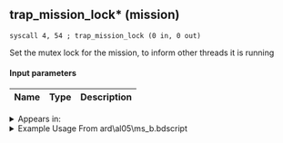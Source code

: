 ## trap_mission_lock* (mission)

`syscall 4, 54 ; trap_mission_lock (0 in, 0 out)`

Set the mutex lock for the mission, to inform other threads it is running

#### Input parameters
| Name | Type | Description
|------|------|------------




<details>
	<summary>Appears in:</summary>
| filename | Entity (obj)
|----------|-------------
| ard\al05\ms_b.bdscript       |           
| ard\tr04\ms_b.bdscript       |           
| ard\tr09\ms_b.bdscript       |           
| msn\AL00_MS101\ms_a.bdscript       |           
| msn\AL00_SKATE_01\al00.bdscript       |           
| msn\AL03_MS103\al03.bdscript       |           
| msn\AL05_MS203\ms_b.bdscript       |           
| msn\AL09_GIMMICK\ms_g.bdscript       |           
| msn\AL10_MS102\ms_d.bdscript       |           
| msn\AL13_TRAP\al13.bdscript       |           
| msn\AL13_TRAP_FREE\al13.bdscript       |           
| msn\AL13_TRAP_FREE2\al13.bdscript       |           
| msn\AL14_MS201A\ms_d.bdscript       |           
| msn\AL14_MS201B\ms_d.bdscript       |           
| msn\AL14_MS202\al14.bdscript       |           
| msn\AL14_MS202_FREE\al14.bdscript       |           
| msn\AL14_MS_K\ms_d.bdscript       |           
| msn\AL14_MS_L\al14.bdscript       |           
| msn\AL14_MS_M\al14.bdscript       |           
| msn\AL14_MS_O\al14.bdscript       |           
| msn\AL14_MS_P\al14.bdscript       |           
| msn\AL14_MS_S\al14.bdscript       |           
| msn\A_SCT_GIMMICK\ms_g.bdscript       |           
| msn\BB00_MS202\ms_d.bdscript       |           
| msn\BB01_MS101\ms_a.bdscript       |           
| msn\BB03_MS103\ms_b.bdscript       |           
| msn\BB04_MS201\ms_d.bdscript       |           
| msn\BB05_MS104A\ms_b.bdscript       |           
| msn\BB05_MS104B\ms_b.bdscript       |           
| msn\BB08_GIMMICK\ms_g.bdscript       |           
| msn\BB11_MS102\ms_b.bdscript       |           
| msn\BB12_GIMMICK\ms_g.bdscript       |           
| msn\BB15_MS203\ms_b.bdscript       |           
| msn\BB15_MS203_RE\ms_b.bdscript       |           
| msn\CA01_MS101\ms_a.bdscript       |           
| msn\CA01_MS102\ms_d.bdscript       |           
| msn\CA01_MS201\ms_d.bdscript       |           
| msn\CA01_MS204\ca01.bdscript       |           
| msn\CA02_MS103\ms_d.bdscript       |           
| msn\CA02_SKATE_01\ca02.bdscript       |           
| msn\CA03_MS106\ca03.bdscript       |           
| msn\CA07_MS105\ca07.bdscript       |           
| msn\CA09_MEDAL\ca_m.bdscript       |           
| msn\CA09_MS104\ca09.bdscript       |           
| msn\CA10_MEDAL\ca_m.bdscript       |           
| msn\CA10_MS107\ca10.bdscript       |           
| msn\CA12_MEDAL\ca_m.bdscript       |           
| msn\CA13_MEDAL\ca_m.bdscript       |           
| msn\CA14_MEDAL\ca_m.bdscript       |           
| msn\CA14_MS203\ms_d.bdscript       |           
| msn\CA15_MEDAL\ca_m.bdscript       |           
| msn\CA18_MS202\ms_b.bdscript       |           
| msn\DC00_MS101\dc_m.bdscript       |           
| msn\DC02_MS100\dc_m.bdscript       |           
| msn\DC02_MS101\dc_m.bdscript       |           
| msn\DC07_FM_NAZO\ms_b.bdscript       |           
| msn\EH10_MS102\ms_b.bdscript       |           
| msn\EH14_MS103\ms_l.bdscript       |           
| msn\EH15_MS104\ms_b.bdscript       |           
| msn\EH19_MS105\ms_b.bdscript       |           
| msn\EH20_MS113\eh20.bdscript       |           
| msn\EH20_MS113_RE\eh20.bdscript       |           
| msn\EH21_MS101\ms_b.bdscript       |           
| msn\EH22_MS111\ms_b.bdscript       |           
| msn\EH23_MS112\ms_b.bdscript       |           
| msn\EH24_MS110\ms_b.bdscript       |           
| msn\EH26_MS108\eh26.bdscript       |           
| msn\HB01_MS601\ms_b.bdscript       |           
| msn\HB04_MS403\hb04.bdscript       |           
| msn\HB07_MS402\ms_d.bdscript       |           
| msn\HB08_MS102\hb08.bdscript       |           
| msn\HB09_MS101\ms_d.bdscript       |           
| msn\HB09_MS501\ms_d.bdscript       |           
| msn\HB09_MS901\ms_d.bdscript       |           
| msn\HB13_MS902\hb13.bdscript       |           
| msn\HB16_MS404A\hb16.bdscript       |           
| msn\HB16_MS404B\hb16.bdscript       |           
| msn\HB16_MS404C\hb16.bdscript       |           
| msn\HB16_MS404D\hb16.bdscript       |           
| msn\HB17_MS405\hb17.bdscript       |           
| msn\HB20_MS401\ms_d.bdscript       |           
| msn\HB22_FM_SWITCH\ms_g.bdscript       |           
| msn\HB24_CONFINE\hb24.bdscript       |           
| msn\HB24_CONFINE_2\hb24.bdscript       |           
| msn\HB25_CONFINE_1\hb25.bdscript       |           
| msn\HB25_CONFINE_2\hb25.bdscript       |           
| msn\HB25_CONFINE_3\hb25.bdscript       |           
| msn\HB32_FM_VEX\ms_b.bdscript       |           
| msn\HB33_FM_LAR\ms_b.bdscript       |           
| msn\HB33_FM_LEX\ms_b.bdscript       |           
| msn\HB33_FM_VEX\ms_b.bdscript       |           
| msn\HB34_FM_ZEX\ms_b.bdscript       |           
| msn\HB38_FM_MAR\ms_b.bdscript       |           
| msn\HE00_MS104A\he00.bdscript       |           
| msn\HE00_MS104B\he00.bdscript       |           
| msn\HE02_MS104D\he02.bdscript       |           
| msn\HE06_MS101\ms_a.bdscript       |           
| msn\HE06_MS203\ms_d.bdscript       |           
| msn\HE07_MS103\ms_b.bdscript       |           
| msn\HE08_MS106\he08.bdscript       |           
| msn\HE08_MS107\he08.bdscript       |           
| msn\HE09_MS201\ms_d.bdscript       |           
| msn\HE09_MS202\ms_d.bdscript       |           
| msn\HE17_MS105\he17.bdscript       |           
| msn\HE18_MS108\ms_b.bdscript       |           
| msn\HE19_MS204\ms_a.bdscript       |           
| msn\HE19_MS205\ms_b.bdscript       |           
| msn\HE_COLOSSEUM\he_c.bdscript       |           
| msn\HE_COLOSSEUM_2\he_c.bdscript       |           
| msn\HE_COLOSSEUM_2_FOG\he_c.bdscript       |           
| msn\HE_COLOSSEUM_3\he_c.bdscript       |           
| msn\HE_COLOSSEUM_6\he_c.bdscript       |           
| msn\HE_COLOSSEUM_6_FOG\he_c.bdscript       |           
| msn\HE_COLOSSEUM_7\he_c.bdscript       |           
| msn\HE_COLOSSEUM_8\he_c.bdscript       |           
| msn\HE_COLOSSEUM_8_CEL\he_c.bdscript       |           
| msn\HE_COLOSSEUM_8_ONLY\he_c.bdscript       |           
| msn\HE_COLOSSEUM_8_PP\he_c.bdscript       |           
| msn\HE_COLOSSEUM_8_TIT\he_c.bdscript       |           
| msn\HE_COL_1_10\he_c.bdscript       |           
| msn\HE_COL_1_8\he_c.bdscript       |           
| msn\HE_COL_2_10\he_c.bdscript       |           
| msn\HE_COL_4_1\he_c.bdscript       |           
| msn\HE_COL_4_10\he_c.bdscript       |           
| msn\HE_COL_4_2\he_c.bdscript       |           
| msn\HE_COL_4_3\he_c.bdscript       |           
| msn\HE_COL_4_4\he_c.bdscript       |           
| msn\HE_COL_4_5\he_c.bdscript       |           
| msn\HE_COL_4_6\he_c.bdscript       |           
| msn\HE_COL_4_7\he_c.bdscript       |           
| msn\HE_COL_4_8\he_c.bdscript       |           
| msn\HE_COL_4_9\he_c.bdscript       |           
| msn\HE_COL_5\he_c.bdscript       |           
| msn\HE_COL_5_10\he_c.bdscript       |           
| msn\HE_COL_5_8\he_c.bdscript       |           
| msn\HE_COL_6_10\he_c.bdscript       |           
| msn\HE_COL_8PP_BOSS\he_c.bdscript       |           
| msn\HE_COL_8TI_BOSS\he_c.bdscript       |           
| msn\HE_COL_8_10\he_c.bdscript       |           
| msn\HE_COL_8_25\he_c.bdscript       |           
| msn\HE_COL_8_30\he_c.bdscript       |           
| msn\HE_COL_8_31\he_c.bdscript       |           
| msn\HE_COL_8_35\he_c.bdscript       |           
| msn\HE_COL_8_40\he_c.bdscript       |           
| msn\HE_COL_8_45\he_c.bdscript       |           
| msn\HE_COL_8_49\he_c.bdscript       |           
| msn\HE_COL_8_5\he_c.bdscript       |           
| msn\HE_COL_8_50\he_c.bdscript       |           
| msn\HE_COL_8_6\he_c.bdscript       |           
| msn\LK02_MS102\lk02.bdscript       |           
| msn\LK05_MS101\ms_d.bdscript       |           
| msn\LK05_MS201\lk05.bdscript       |           
| msn\LK14_MS103\ms_b.bdscript       |           
| msn\LK15_MS202\ms_b.bdscript       |           
| msn\LM02_MS101\lm02.bdscript       |           
| msn\MU01_MS101\ms_d.bdscript       |           
| msn\MU01_MS102\mu01.bdscript       |           
| msn\MU01_MS103C\mu01.bdscript       |           
| msn\MU02_MS103A\mu02.bdscript       |           
| msn\MU02_MS103B\mu02.bdscript       |           
| msn\MU03_MS104\mu03.bdscript       |           
| msn\MU05_MS105\ms_d.bdscript       |           
| msn\MU07_MS106\mu07.bdscript       |           
| msn\MU07_MS201\mu07.bdscript       |           
| msn\MU08_MS107\ms_d.bdscript       |           
| msn\MU08_MS202\ms_d.bdscript       |           
| msn\MU08_MS204\ms_b.bdscript       |           
| msn\MU09_MS108\mu09.bdscript       |           
| msn\MU10_MS203\ms_d.bdscript       |           
| msn\NM00_MS101\ms_d.bdscript       |           
| msn\NM00_MS202\nm00.bdscript       |           
| msn\NM03_MS103\ms_b.bdscript       |           
| msn\NM06_MS102\ms_d.bdscript       |           
| msn\NM07_MS204\ms_b.bdscript       |           
| msn\NM09_MS104\ms_b.bdscript       |           
| msn\NM09_SKATE_01\nm09.bdscript       |           
| msn\NM10_MS201\nm10.bdscript       |           
| msn\NM10_MS203\nm10.bdscript       |           
| msn\NM10_MS203_FREE\nm10.bdscript       |           
| msn\PO01_MS501\po01.bdscript       |           
| msn\PO01_MS501_FREE\po01.bdscript       |           
| msn\PO06_MS101\po06.bdscript       |           
| msn\PO06_MS101_FREE\po06.bdscript       |           
| msn\PO07_MS201\po07.bdscript       |           
| msn\PO07_MS201_FREE\po07.bdscript       |           
| msn\PO08_MS301\po08.bdscript       |           
| msn\PO08_MS301_FREE\po08.bdscript       |           
| msn\PO09_MS401\po09.bdscript       |           
| msn\PO09_MS401_FREE\po09.bdscript       |           
| msn\SHIP_BATTLE\ca_s.bdscript       |           
| msn\TR01_MS101\tr01.bdscript       |           
| msn\TR02_MS102A\tr02.bdscript       |           
| msn\TR02_MS102B\tr02.bdscript       |           
| msn\TR02_MS102_FREE\tr02.bdscript       |           
| msn\TR02_MS210\ms_d.bdscript       |           
| msn\TR03_MS103\tr03.bdscript       |           
| msn\TR04_MS104\ms_b.bdscript       |           
| msn\TR04_MS202\tr04.bdscript       |           
| msn\TR07_MS203\tr07.bdscript       |           
| msn\TR09_MS204\ms_b.bdscript       |           
| msn\TR09_MS205\ms_b.bdscript       |           
| msn\TT02_MS201\save.bdscript       |           
| msn\TT03_MS400\tt_s.bdscript       |           
| msn\TT03_MS601\ms_d.bdscript       |           
| msn\TT04_MS00\tt04.bdscript       |           
| msn\TT04_MS01\tt04.bdscript       |           
| msn\TT04_MS02\tt04.bdscript       |           
| msn\TT04_MS107\tt04.bdscript       |           
| msn\TT04_MS108\tt04.bdscript       |           
| msn\TT04_MS301\tt04.bdscript       |           
| msn\TT04_MS500\tt_s.bdscript       |           
| msn\TT04_MS901\ms_d.bdscript       |           
| msn\TT05_AXEL\ms_b.bdscript       |           
| msn\TT05_MS401\ms_s.bdscript       |           
| msn\TT05_MS402\ms_s.bdscript       |           
| msn\TT05_MS403\tt05.bdscript       |           
| msn\TT05_MS404\tt05.bdscript       |           
| msn\TT05_MS405\ms_s.bdscript       |           
| msn\TT06_BAGGAGE_01\tt06.bdscript       |           
| msn\TT06_BAGGAGE_02\tt06.bdscript       |           
| msn\TT06_LETTER_01\tt06.bdscript       |           
| msn\TT06_LETTER_02\tt06.bdscript       |           
| msn\TT06_PERFORM_01\tt06.bdscript       |           
| msn\TT06_PERFORM_02\tt06.bdscript       |           
| msn\TT06_WORK_BAGGAGE\tt06.bdscript       |           
| msn\TT06_WORK_LETTER\tt06.bdscript       |           
| msn\TT06_WORK_PERFORM\tt06.bdscript       |           
| msn\TT07_CLEAN_01\tt07.bdscript       |           
| msn\TT07_CLEAN_02\tt07.bdscript       |           
| msn\TT07_MS101\tt07.bdscript       |           
| msn\TT07_MS103\tt07.bdscript       |           
| msn\TT07_MS105\tt07.bdscript       |           
| msn\TT07_POSTER_01\tt07.bdscript       |           
| msn\TT07_POSTER_02\tt07.bdscript       |           
| msn\TT07_SKATE_01\tt07.bdscript       |           
| msn\TT07_WORK_CLEAN\tt07.bdscript       |           
| msn\TT07_WORK_POSTER\tt07.bdscript       |           
| msn\TT07_WORK_WORM\tt07.bdscript       |           
| msn\TT07_WORM_01\tt07.bdscript       |           
| msn\TT07_WORM_02\tt07.bdscript       |           
| msn\TT08_MS701\ms_a.bdscript       |           
| msn\TT10_WORK_MIRROR\tt10.bdscript       |           
| msn\TT10_WORK_TIMBER\tt10.bdscript       |           
| msn\TT12_WORK_BOX\tt12.bdscript       |           
| msn\TT14_MS001\ms_d.bdscript       |           
| msn\TT14_MS109\tt_d.bdscript       |           
| msn\TT14_MS110\tt14.bdscript       |           
| msn\TT19_MS602\ms_d.bdscript       |           
| msn\TT20_AXEL\ms_b.bdscript       |           
| msn\TT20_MS603\ms_b.bdscript       |           
| msn\TT20_MS603_RE\ms_b.bdscript       |           
| msn\TT25_MS801\ms_d.bdscript       |           
| msn\TT29_MS802\ms_d.bdscript       |           
| msn\TT30_MS803\ms_d.bdscript       |           
| msn\TT32_MS302\tt32.bdscript       |           
| msn\TT32_MS303\tt32.bdscript       |           
| msn\TT34_MS304\ms_b.bdscript       |           
| msn\TT36_WORK_FIGURE\tt36.bdscript       |           
| msn\TT40_MS002\ms_d.bdscript       |           
| msn\TT40_MS003\ms_d.bdscript       |           
| msn\WI01_MS101\ms_b.bdscript       |           
| msn\WI02_MS103\wi02.bdscript       |           
| msn\WI03_MS104\ms_b.bdscript       |           
| msn\WI04_MS102C\wi04.bdscript       |           
| msn\WI05_MS102D\wi05.bdscript       |           
| msn\WI06_MS102B\wi06.bdscript       |           
| msn\WI07_MS102A\wi07.bdscript       |           

</details>

<details>
	<summary>Example Usage From ard\al05\ms_b.bdscript</summary>
```plaintext
L44:
 popToSp 4
 popToSp 0
 syscall 4, 55 ; trap_mission_is_lock (0 in, 1 out)
 eqz 
 jz L66
 pushImm 2
 popToSpVal 0
 pushFromFSp 4
 popToSpVal 4
 syscall 4, 54 ; trap_mission_lock (0 in, 0 out)
 jmp L66
```
</details>

